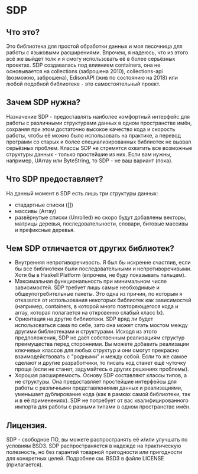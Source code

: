 # SDP

Что это?
--------------------------------------------------------------------------------
Это библиотека для простой обработки данных и моя песочница для работы с
языковыми расширениями. Впрочем, я надеюсь, что из этого всё же выйдет толк и я
смогу использовать её в более серьёзных проектах.
SDP создавалась под влиянием containers, она не основывается на
collections (заброшена 2010), collections-api (возможно, заброшена),
EdisonAPI (жив по состоянию на 2018) или любой подобной библиотеке - это
самостоятельный проект.

Зачем SDP нужна?
--------------------------------------------------------------------------------
Назначение SDP - предоставлять наиболее комфортный интерфейс для работы с
различными структурами данных в одном пространстве имён, сохраняя при этом
достаточно высокое качество кода и скорость работы, чтобы её можно было
использовать на практике, а перевод программ со старых и более
специализированных библиотек не вызвал серьёзных проблем.
Классы SDP не стремятся охватить все возможные структуры данных -
только простейшие из них.
Если вам нужны, например, UArray или ByteString, то SDP - не ваш вариант (пока).

Что SDP предоставляет?
--------------------------------------------------------------------------------
На данный момент в SDP есть лишь три структуры данных:
- стадартные списки ([])
- массивы (Array)
- развёрнутые списки (Unrolled)
но скоро будут добавлены векторы, матрицы деревья, последовательности, словари,
битовые массивы и префиксные деревья.

Чем SDP отличается от других библиотек?
--------------------------------------------------------------------------------
* Внутренняя непротиворечивость. Я был бы искренне счастлив, если бы все
библиотеки были последовательными и непротиворечивыми. Хотя бы в Haskell
Platform (впрочем, не буду показывать пальцем).
* Максимальная функциональность при минимальном числе зависимостей. SDP требует
лишь самые необходимые и общеупотребительные пакеты. Это одна из причин, по
которым я отказался от использования некоторых библиотек как зависимостей
(например, containers, в которой много повторяющегося кода и array, которая
полагается на откровенно слабый класс Ix).
* Ориентация на другие библиотеки. SDP вряд ли будет использоваться сама по
себе, зато она может стать мостом между другими библиотеками и структурами.
Исходя из этого предположения, SDP не даёт собственным реализациям структур
преимущества перед сторонними. Вы можете добавить реализации ключевых классов
для любых структур и они смогут прекрасно взаимодействовать с "родными" и между
собой. Если то же самое сделают и другие разработчики, то писать код станет ещё
чуточку проще (если не станет, задумайтесь о других решениях проблемы).
* Хорошая расширяемость. Основу SDP составляют классы типов, а не структуры.
Она предоставляет простейшие интерфейсы для работы с различными представлениями
данных и реализациями, уменьшает дублирование кода (как в рамках самой
библиотеки, так и в её применениях). SDP не потребует от вас квалифицированного
импорта для работы с разными типами в одном пространстве имён.

Лицензия.
--------------------------------------------------------------------------------
SDP - свободное ПО, вы можете распространять её и/или улучшать по условиям BSD3.
SDP распространяется в надежде на практическую полезность, но без гарантий
товарной пригодности или пригодности для конкретных целей. Подробнее см. BSD3 в
файле LICENSE (прилагается).

